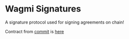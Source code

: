 # Wagmi Signatures

A signature protocol used for signing agreements on chain!

Contract from [commit](https://github.com/dawksh/wagmi-signatures/commit/fe6774d6245d8c650f69838e1d96126dad651b4a) is [here](https://mumbai.polygonscan.com/0xED1257126ecc62Ee2Ff4b04911795E5C0B609c8C)
